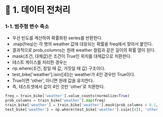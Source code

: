 # 📌 1. 데이터 전처리
### 1-1. 범주형 변수 축소
- 우선 빈도를 계산하여 확률화된 series를 반환한다.
- .map(freq)는 각 행의 weather 값에 대응되는 확률을 freq에서 찾아서 붙인다.
- 결과적으로 prob_columns는 원래 weather 컬럼과 같은 길이의 확률 열이 된다.
- mask(조건, 대체값)은 조건이 True인 위치를 대체값으로 치환한다.
- 테스트 케이스를 처리한 경우는
- np.where(조건, 참일 때 값, 거짓일 때 값) 구조이다.
- test_bike['weather'].isin([4])는 weather가 4인 경우만 True이다.
- True이면 'other', 아니면 원래 값을 유지한다.
- 즉, 테스트셋에서 값이 4인 것만 'other'로 치환한다.
```py
freq = train_bike['weather'].value_counts(normalize=True)
prob_columns = train_bike['weather'].map(freq)
train_bike['weather'] = train_bike['weather'].mask(prob_columns < 0.1, 'other')
test_bike['weather'] = np.where(test_bike['weather'].isin([4]), 'other', test_bike['weather'])
```
